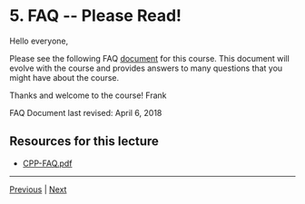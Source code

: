 # 5. FAQ -- Please Read!

Hello everyone,

Please see the following FAQ [document](https://beatlesm.s3.us-west-1.amazonaws.com/beginning-cpp-programming-from-beginner-to-beyond/CPP-FAQ.pdf) for this course.
This document will evolve with the course and provides answers to many questions that you might have about the course.

Thanks and welcome to the course!
Frank

FAQ Document last revised: April 6, 2018


##  Resources for this lecture

-   [CPP-FAQ.pdf](https://beatlesm.s3.us-west-1.amazonaws.com/beginning-cpp-programming-from-beginner-to-beyond/CPP-FAQ.pdf)

---

[Previous](./4_How-does-all-this-work%3F.md) | [Next](./6_Installation-and-Setup-Overview.md)
